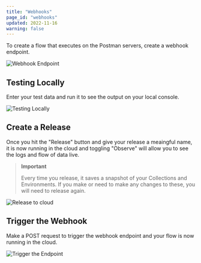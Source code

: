 ```yaml
---
title: "Webhooks"
page_id: "webhooks"
updated: 2022-11-16
warning: false
---
```


To create a flow that executes on the Postman servers, create a webhook endpoint.

![Webhook Endpoint](https://assets.postman.com/postman-labs-docs/cloud-execution/remote-execution-setting-up-endpoint.gif)

## Testing Locally

Enter your test data and run it to see the output on your local console.

![Testing Locally](https://assets.postman.com/postman-labs-docs/cloud-execution/remote-execution-test-data.gif)

## Create a Release

Once you hit the "Release" button and give your release a meaingful name, it is now running in the cloud and toggling "Observe" will allow you to see the logs and flow of data live.

> **Important**
>
> Every time you release, it saves a snapshot of your Collections and Environments. If you make or need to make any changes to these, you will need to release again.

![Release to cloud](https://assets.postman.com/postman-labs-docs/cloud-execution/remote-execution-create-release.gif)

## Trigger the Webhook

Make a POST request to trigger the webhook endpoint and your flow is now running in the cloud.

![Trigger the Endpoint](https://assets.postman.com/postman-labs-docs/cloud-execution/cloud-execution-running-in-cloud.gif)
